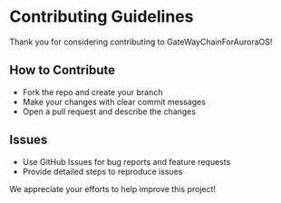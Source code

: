 # Contributing Guidelines

Thank you for considering contributing to GateWayChainForAuroraOS!

## How to Contribute
- Fork the repo and create your branch
- Make your changes with clear commit messages
- Open a pull request and describe the changes

## Issues
- Use GitHub Issues for bug reports and feature requests
- Provide detailed steps to reproduce issues

We appreciate your efforts to help improve this project!
